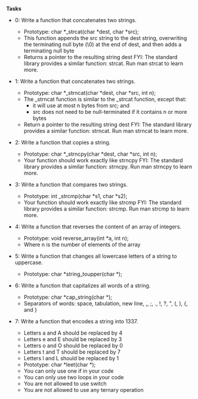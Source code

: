 **Tasks**

* 0: Write a function that concatenates two strings.
	* Prototype: char *_strcat(char *dest, char *src);
	* This function appends the src string to the dest string, overwriting the terminating null byte (\0) at the end of dest, and then adds a terminating null byte
	* Returns a pointer to the resulting string dest
FYI: The standard library provides a similar function: strcat. Run man strcat to learn more.


* 1: Write a function that concatenates two strings.
	* Prototype: char *_strncat(char *dest, char *src, int n);
	* The _strncat function is similar to the _strcat function, except that:
		* it will use at most n bytes from src; and
		* src does not need to be null-terminated if it contains n or more bytes
	* Return a pointer to the resulting string dest
FYI: The standard library provides a similar function: strncat. Run man strncat to learn more.


* 2: Write a function that copies a string.
	* Prototype: char *_strncpy(char *dest, char *src, int n);
	* Your function should work exactly like strncpy
FYI: The standard library provides a similar function: strncpy. Run man strncpy to learn more.


* 3: Write a function that compares two strings.
	* Prototype: int _strcmp(char *s1, char *s2);
	* Your function should work exactly like strcmp
FYI: The standard library provides a similar function: strcmp. Run man strcmp to learn more.


* 4: Write a function that reverses the content of an array of integers.
	* Prototype: void reverse_array(int *a, int n);
	* Where n is the number of elements of the array


* 5: Write a function that changes all lowercase letters of a string to uppercase.
	* Prototype: char *string_toupper(char *);


* 6: Write a function that capitalizes all words of a string.
	* Prototype: char *cap_string(char *);
	* Separators of words: space, tabulation, new line, ,, ;, ., !, ?, ", (, ), {, and }


* 7: Write a function that encodes a string into 1337.
	* Letters a and A should be replaced by 4
	* Letters e and E should be replaced by 3
	* Letters o and O should be replaced by 0
	* Letters t and T should be replaced by 7
	* Letters l and L should be replaced by 1
	* Prototype: char *leet(char *);
	* You can only use one if in your code
	* You can only use two loops in your code
	* You are not allowed to use switch
	* You are not allowed to use any ternary operation



